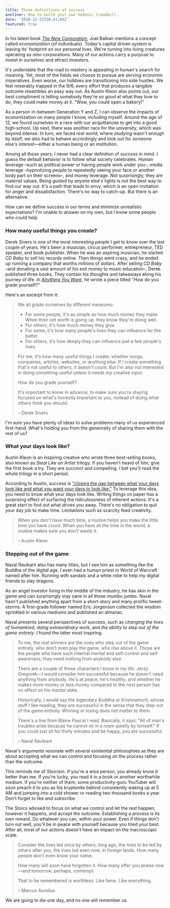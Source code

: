 ```yaml
---
title: Three definitions of success
oneliner: How to build your own hedonic treadmill.
date: '2020-12-21T20:41:04Z'
featured: true
---
```


In his latest book [_The New Corporation_](../books/the-new-corporation), Joel Balkan mentions a concept called _economization_ (of individuals). Today's capital driven system is leaving its' footprint on our personal lives. We're turning into living creatures operating as mini-corporations. Many of our actions carry a purpose to invest in ourselves and attract investors.

It's undeniable that the road to mastery is appealing in human's search for meaning. Yet, most of the fields we choose to pursue are serving economic imperatives. Even worse, our hobbies are transitioning into side hustles. We feel miserably trapped in the 9/6; every effort that produces a tangible outcome resembles an easy way out. As Austin Kleon also points out, our best compliment is telling somebody they're so good at what they love to do, they could make money at it. "Wow, you could open a bakery!"

As a person in-between Generation Y and Z, I can observe the impacts of economization on many people I know, including myself. Around the age of 12, we found ourselves in a race with our acquittances to get into a good high-school. Up next, there was another race for the university, which was beyond intense. In turn, we faced _real world_, where _studying_ wasn't enough by itself; we also had to behave accordingly and look out for someone else's interest—either a human being or an institution.

Among all those years, I never had a clear definition of _success_ in mind. I guess the default behavior is to follow what society celebrates. Human leverage –such as political power or having people work under you–, media leverage –hypnotizing people to repeatedly seeing your face or another body part on their screens–, and money leverage. Not surprisingly, they are material values. Being guided by anyone else's lights is not the best way to find our way out. It's a path that leads to envy, which is an open invitation for anger and dissatisfaction. There's no way to catch-up. But there is an alternative.

How can we define success in our terms and minimize unrealistic expectations? I'm unable to answer on my own, but I know some people who could help.

### How many useful things you create?

Derek Sivers is one of the most interesting people I get to know over the last couple of years. He's been a musician, circus performer, entrepreneur, TED speaker, and book publisher. When he was an aspiring musician, he started _CD Baby_ to sell his records online. Then things went crazy, and he ended up running a company that worths millions of dollars. After selling _CD Baby_ –and donating a vast amount of his exit money to music education–, Derek published three books. They contain his thoughts and takeaways along his journey of life. In [_Anything You Want_](../books/anything-you-want), he wrote a piece titled "How do you grade yourself?"

Here's an excerpt from it:

> We all grade ourselves by different measures:
>
> - For some people, it's as simple as how much money they make. When their net worth is going up, they know they're doing well.
> - For others, it's how much money they give.
> - For some, it's how many people's lives they can influence for the better.
> - For others, it's how deeply they can influence just a few people's lives.
>
> For me, it's how many useful things I create, whether songs, companies, articles, websites, or anything else. If I create something that's not useful to others, it doesn't count. But I'm also not interested in doing something useful unless it needs my creative input.
>
> How do you grade yourself?
>
> It's important to know in advance, to make sure you're staying focused on what's honestly important to you, instead of doing what others think you should.
>
> – Derek Sivers

I'm sure you have plenty of ideas to solve problems many of us experienced first-hand. What's holding you from the generosity of sharing them with the rest of us?

### What your days look like?

Austin Kleon is an inspiring creative who wrote three best-selling books, also known as _Steal Like an Artist_ trilogy. If you haven't heard of him, give the first book a try. They are succinct and compelling. I bet you'll read the whole trilogy in a short period.

According to Austin, success is ["closing the gap between what your days look like and what you want your days to look like."](../books/keep-going) To leverage this idea, you need to know what your days look like. Writing things on paper has a surprising effect of surfacing the ridiculousness of inherent actions. It's a great start to find out what drives you away. There's no obligation to quit your day job to make time. Limitations such as scarcity feed creativity.

> When you don't have much time, a routine helps you make the little time you have count. When you have all the time in the world, a routine makes sure you don't waste it.
>
> – Austin Kleon

### Stepping out of the game

Naval Ravikant also has many titles, but I see him as something like the Buddha of the digital age. I even had a human priest in World of Warcraft named after him. Running with sandals and a white robe to help my digital friends to slay dragons.

As an angel investor living in the middle of the industry, he has skin in the game and can surprisingly stay sane in all those mumbo jumbo. Naval hasn't published anything apart from a short-story and many prolific tweet-storms. A first-grade follower named Eric Jorgenson collected the wisdom sprinkled in various mediums and published an almanac.

Naval presents several perspectives of success, such as _changing the lives of humankind_, _doing extraordinary work_, and _the ability to step out of the game entirely_. I found the latter most inspiring.

> To me, the real winners are the ones who step out of the game entirely, who don't even play the game, who rise above it. Those are the people who have such internal mental and self-control and self-awareness; they need nothing from anybody else.
>
> There are a couple of these characters I know in my life. Jerzy Gregorek—I would consider him successful because he doesn't need anything from anybody. He's at peace, he's healthy, and whether he makes more money or less money compared to the next person has no effect on his mental state.
>
> Historically, I would say the legendary Buddha or Krishnamurti, whose stuff I like reading, they are successful in the sense that they step out of the game entirely. Winning or losing does not matter to them.
>
> There's a line from Blaise Pascal I read. Basically, it says: "All of man's troubles arise because he cannot sit in a room quietly by himself." If you could just sit for thirty minutes and be happy, you are successful.
>
> – Naval Ravikant

Naval's arguments resonate with several existential philosophies as they are about accepting what we can control and focusing on the process rather than the outcome.

This reminds me of Stoicism. If you're a wise person, you already know it better than me. If you're lucky, you read it in a book or another worthwhile medium. If you're neither of them, some productivity-guru YouTuber will soon preach it to you as his kryptonite behind consistently waking up at 5 AM and jumping into a cold shower or reading two thousand books a year. Don't forget to like and subscribe.

The Stoics advised to focus on what we control and let the rest happen; however it happens, and accept the outcome. Establishing a process is its own reward. Do whatever you can, within your power. Even if things don't turn out well, you'll be in peace with yourself because you tried your best. After all, most of our actions doesn't have an impact on the macroscopic scale.

> Consider the lives led once by others, long ago, the lives to be led by others after you, the lives led even now, in foreign lands. How many people don't even know your name.
>
> How many will soon have forgotten it. How many offer you praise now—and tomorrow, perhaps, contempt.
>
> That to be remembered is worthless. Like fame. Like everything.
>
> – Marcus Aurelius

We are going to die one day, and no one will remember us.
